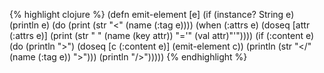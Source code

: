 {% highlight clojure %}
(defn emit-element [e]
  (if (instance? String e)
    (println e)
    (do
      (print (str "<" (name (:tag e))))
      (when (:attrs e)
	(doseq [attr (:attrs e)]
	  (print (str " " (name (key attr)) "='" (val attr)"'"))))
      (if (:content e)
	(do
	  (println ">")
	  (doseq [c (:content e)]
	    (emit-element c))
	  (println (str "</" (name (:tag e)) ">")))
	(println "/>")))))
{% endhighlight %}
